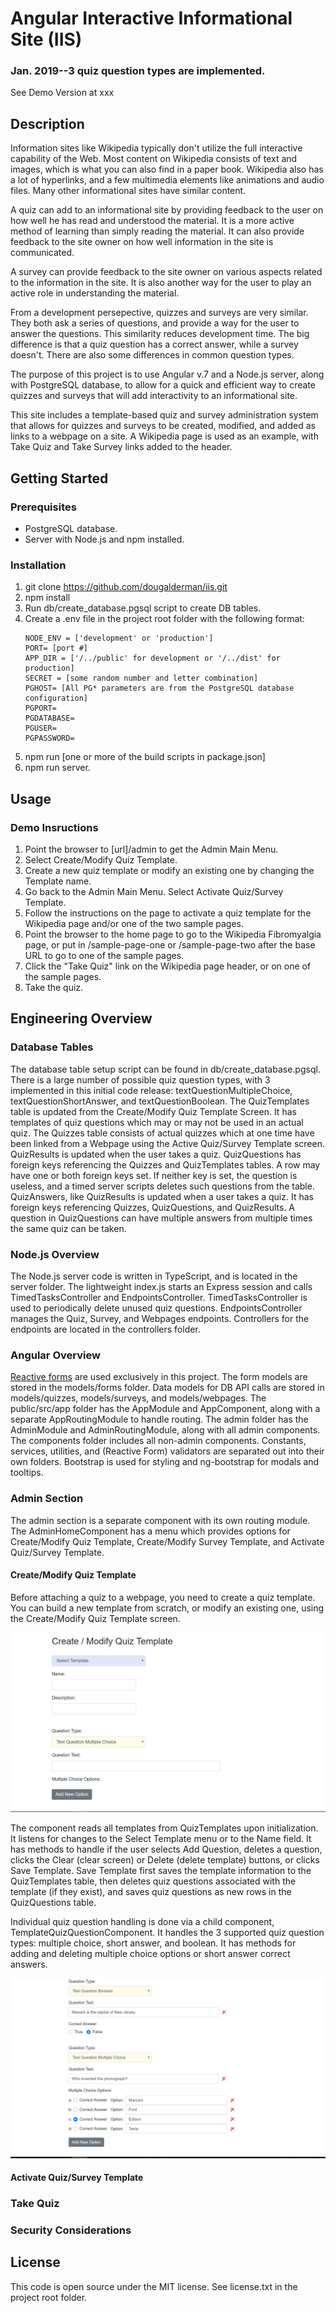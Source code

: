 # Angular Interactive Informational Site (IIS)

### Jan. 2019--3 quiz question types are implemented.

See Demo Version at xxx

## Description

Information sites like Wikipedia typically don't utilize the full interactive capability of the Web. Most content on Wikipedia consists of text and images, which is what you can also find in a paper book. Wikipedia also has a lot of hyperlinks, and a few multimedia elements like animations and audio files. Many other informational sites have similar content.

A quiz can add to an informational site by providing feedback to the user on how well he has read and understood the material. It is a more active method of learning than simply reading the material. It can also provide feedback to the site owner on how well information in the site is communicated.

A survey can provide feedback to the site owner on various aspects related to the information in the site. It is also another way for the user to play an active role in understanding the material.

From a development persepective, quizzes and surveys are very similar. They both ask a series of questions, and provide a way for the user to answer the questions. This similarity reduces development time. The big difference is that a quiz question has a correct answer, while a survey doesn't. There are also some differences in common question types. 

The purpose of this project is to use Angular v.7 and a Node.js server, along with PostgreSQL database, to allow for a quick and efficient way to create quizzes and surveys that will add interactivity to an informational site. 

This site includes a template-based quiz and survey administration system that allows for quizzes and surveys to be created, modified, and added as links to a webpage on a site. A Wikipedia page is used as an example, with Take Quiz and Take Survey links added to the header. 


## Getting Started
### Prerequisites
 - PostgreSQL database.
 - Server with Node.js and npm installed.

### Installation
1. git clone https://github.com/dougalderman/iis.git
2. npm install
3. Run db/create_database.pgsql script to create DB tables.
4. Create a .env file in the project root folder with the following format:
    ```
    NODE_ENV = ['development' or 'production']
    PORT= [port #]
    APP_DIR = ['/../public' for development or '/../dist' for production]
    SECRET = [some random number and letter combination]
    PGHOST= [All PG* parameters are from the PostgreSQL database configuration]
    PGPORT=
    PGDATABASE=
    PGUSER=
    PGPASSWORD=
    ```
5. npm run [one or more of the build scripts in package.json]
6. npm run server.

## Usage
### Demo Insructions

1. Point the browser to [url]/admin to get the Admin Main Menu.
2. Select Create/Modify Quiz Template.
3. Create a new quiz template or modify an existing one by changing the Template name.
4. Go back to the Admin Main Menu. Select Activate Quiz/Survey Template.
5. Follow the instructions on the page to activate a quiz template for the Wikipedia page and/or one of the two sample pages.
6. Point the browser to the home page to go to the Wikipedia Fibromyalgia page, or put in /sample-page-one or /sample-page-two after the base URL to go to one of the sample pages. 
7. Click the "Take Quiz" link on the Wikipedia page header, or on one of the sample pages. 
8. Take the quiz.

## Engineering Overview

### Database Tables

The database table setup script can be found in db/create_database.pgsql. There is a large number of possible quiz question types, with 3 implemented in this initial code release: textQuestionMultipleChoice, textQuestionShortAnswer, and textQuestionBoolean. The QuizTemplates table is updated from the Create/Modify Quiz Template Screen. It has templates of quiz questions which may or may not be used in an actual quiz. The Quizzes table consists of actual quizzes which at one time have been linked from a Webpage using the Active Quiz/Survey Template screen. QuizResults is updated when the user takes a quiz. QuizQuestions has foreign keys referencing the Quizzes and QuizTemplates tables. A row may have one or both foreign keys set. If neither key is set, the question is useless, and a timed server scripts deletes such questions from the table. QuizAnswers, like QuizResults is updated when a user takes a quiz. It has foreign keys referencing Quizzes, QuizQuestions, and QuizResults. A question in QuizQuestions can have multiple answers from multiple times the same quiz can be taken.  


### Node.js Overview
The Node.js server code is written in TypeScript, and is located in the server folder. The lightweight index.js starts an Express session and calls TimedTasksController and EndpointsController. TimedTasksController is used to periodically delete unused quiz questions. EndpointsController manages the Quiz, Survey, and Webpages endpoints. Controllers for the endpoints are located in the controllers folder.

### Angular Overview
[Reactive forms](https://angular.io/guide/reactive-forms) are used exclusively in this project. The form models are stored in the models/forms folder. Data models for DB API calls are stored in models/quizzes, models/surveys, and models/webpages. The public/src/app folder has the AppModule and AppComponent, along with a separate AppRoutingModule to handle routing. The admin folder has the AdminModule and AdminRoutingModule, along with all admin components. The components folder includes all non-admin components. Constants, services, utilities, and (Reactive Form) validators are separated out into their own folders. Bootstrap is used for styling and ng-bootstrap for modals and tooltips.

### Admin Section
The admin section is a separate component with its own routing module. The AdminHomeComponent has a menu which provides options for Create/Modify Quiz Template, Create/Modify Survey Template, and Activate Quiz/Survey Template.

#### Create/Modify Quiz Template
Before attaching a quiz to a webpage, you need to create a quiz template. You can build a new template from scratch, or modify an existing one, using the Create/Modify Quiz Template screen.

![Create Modify Quiz Template Page](https://github.com/dougalderman/iis/blob/master/readme_images/Create_Modify_Quiz_Template.jpg)

The component reads all templates from QuizTemplates upon initialization. It listens for changes to the Select Template menu or to the Name field. It has methods to handle if the user selects Add Question, deletes a question, clicks the Clear (clear screen) or Delete (delete template) buttons, or clicks Save Template. Save Template first saves the template information to the QuizTemplates table, then deletes quiz questions associated with the template (if they exist), and saves quiz questions as new rows in the QuizQuestions table.

Individual quiz question handling is done via a child component, TemplateQuizQuestionComponent. It handles the 3 supported quiz question types: multiple choice, short answer, and boolean. It has methods for adding and deleting multiple choice options or short answer correct answers. 

![Create Modify Quiz Template Quiz Questions](https://github.com/dougalderman/iis/blob/master/readme_images/Create_Modify_Quiz_Template_Quiz_Questions.jpg)

#### Activate Quiz/Survey Template

### Take Quiz

### Security Considerations

## License
This code is open source under the MIT license. See license.txt in the project root folder.
